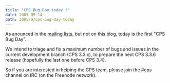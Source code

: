 ```yaml
---
title: "CPS Bug Day today !"
date: 2005-09-14
path: 2005/9/cps-bug-day-today
---
```


As anounced in the <a href="http://lists.nuxeo.com/">mailing lists</a>, but not on this blog, today is the first "CPS Bug Day".

We intend to triage and fix a maximum number of bugs and issues in the current development branch (CPS 3.3.x), to prepare the next CPS 3.3.6 release (hopefully the last one before CPS 3.4).

So if you are interested in helping the CPS team, please join the #cps channel on IRC (on the Freenode network).

